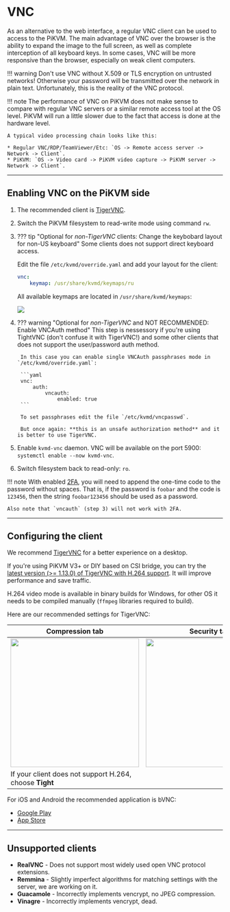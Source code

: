 # VNC

As an alternative to the web interface, a regular VNC client can be used to access to the PiKVM.
The main advantage of VNC over the browser is the ability to expand the image to the full screen,
as well as complete interception of all keyboard keys. In some cases, VNC will be more responsive
than the browser, especially on weak client computers.

!!! warning
    Don't use VNC without X.509 or TLS encryption on untrusted networks!
    Otherwise your password will be transmitted over the network in plain text.
    Unfortunately, this is the reality of the VNC protocol.
    
!!! note
    The performance of VNC on PiKVM does not make sense to compare with regular VNC servers
    or a similar remote access tool at the OS level.
    PiKVM will run a little slower due to the fact that access is done at the hardware level.

    A typical video processing chain looks like this:

    * Regular VNC/RDP/TeamViewer/Etc: `OS -> Remote access server -> Network -> Client`.
    * PiKVM: `OS -> Video card -> PiKVM video capture -> PiKVM server -> Network -> Client`.


-----
## Enabling VNC on the PiKVM side

1. The recommended client is [TigerVNC](https://github.com/TigerVNC/tigervnc/releases).

2. Switch the PiKVM filesystem to read-write mode using command `rw`.

3. ??? tip "Optional for *non-TigerVNC* clients: Change the keybobard layout for non-US keyboard"
    Some clients does not support direct keyboard access. 

    Edit the file `/etc/kvmd/override.yaml` and add your layout for the client:

    ```yaml
    vnc:
        keymap: /usr/share/kvmd/keymaps/ru
    ```

    All available keymaps are located in `/usr/share/kvmd/keymaps`:

    <img src="keymaps.png" />

4. ??? warning "Optional for *non-TigerVNC* and NOT RECOMMENDED: Enable VNCAuth method"
		This step is nessessory if you're using TightVNC (don't confuse it with TigerVNC!)
		and some other clients that does not support the user/password auth method.

		In this case you can enable single VNCAuth passphrases mode in `/etc/kvmd/override.yaml`:

		```yaml
		vnc:
			auth:
				vncauth:
					enabled: true
		```

		To set passphrases edit the file `/etc/kvmd/vncpasswd`.

		But once again: **this is an unsafe authorization method** and it is better to use TigerVNC.

5. Enable `kvmd-vnc` daemon. VNC will be available on the port 5900: `systemctl enable --now kvmd-vnc`.

6. Switch filesystem back to read-only: `ro`.

!!! note
    With enabled [2FA](auth.md#two-factor-authentication), you will need to append the one-time code
    to the password without spaces. That is, if the password is `foobar` and the code is `123456`,
    then the string `foobar123456` should be used as a password.

    Also note that `vncauth` (step 3) will not work with 2FA.


-----
## Configuring the client

We recommend [TigerVNC](https://tigervnc.org) for a better experience on a desktop.

If you're using PiKVM V3+ or DIY based on CSI bridge, you can try
the [latest version (>= 1.13.0) of TigerVNC with H.264 support](https://github.com/TigerVNC/tigervnc/releases).
It will improve performance and save traffic.

H.264 video mode is available in binary builds for Windows, for other OS it needs to be compiled manually
(`ffmpeg` libraries required to build).

Here are our recommended settings for TigerVNC:

| Compression tab | Security tab |
|-----------------|--------------|
| <img src="tigervnc_compression.png" width="300" /> | <img src="tigervnc_security.png" width="300" /> |
| If your client does not support H.264, choose **Tight** | |

For iOS and Android the recommended application is bVNC:

* [Google Play](https://play.google.com/store/apps/details?id=com.iiordanov.bVNC)
* [App Store](https://apps.apple.com/us/app/bvnc-pro/id1506461202)


-----
## Unsupported clients

* **RealVNC** - Does not support most widely used open VNC protocol extensions.
* **Remmina** - Slightly imperfect algorithms for matching settings with the server, we are working on it.
* **Guacamole** - Incorrectly implements vencrypt, no JPEG compression.
* **Vinagre** - Incorrectly implements vencrypt, dead.
